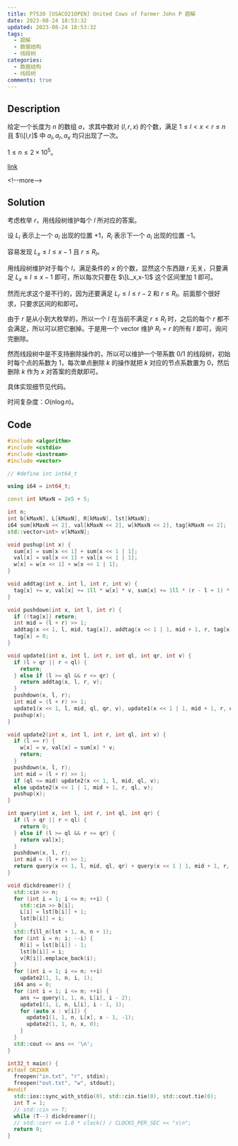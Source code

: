 ```yaml
---
title: P7530 [USACO21OPEN] United Cows of Farmer John P 题解
date: 2023-08-24 18:53:32
updated: 2023-08-24 18:53:32
tags:
  - 题解
  - 数据结构
  - 线段树
categories:
  - 数据结构
  - 线段树
comments: true
---
```

## Description

给定一个长度为 $n$ 的数组 $a$，求其中数对 $(l,r,x)$ 的个数，满足 $1\leq l<x<r\leq n$ 且 $\\[l,r]$ 中 $a_l,a_r,a_x$ 均只出现了一次。

$1\leq n\leq 2\times 10^5$。

[link](https://www.luogu.com.cn/problem/P7530)

<﻿!--more-->

## Solution

考虑枚举 $r$，用线段树维护每个 $l$ 所对应的答案。

设 $L_i$ 表示上一个 $a_i$ 出现的位置 $+1$，$R_i$ 表示下一个 $a_i$ 出现的位置 $-1$。

容易发现 $L_x\leq l\leq x-1$ 且 $r\leq R	_l$。

用线段树维护对于每个 $l$，满足条件的 $x$ 的个数，显然这个东西跟 $r$ 无关，只要满足 $L_x\leq l\leq x-1$ 即可，所以每次只要在 $\[L_x,x-1]$ 这个区间里加 $1$ 即可。

然而光求这个是不行的，因为还要满足 $L_r\leq l\leq r-2$ 和 $r\leq R_l$。前面那个很好求，只要求区间的和即可。

由于 $r$ 是从小到大枚举的，所以一个 $l$ 在当前不满足 $r\leq R_l$ 时，之后的每个 $r$ 都不会满足，所以可以把它删掉。于是用一个 vector 维护 $R_l=r$ 的所有 $l$ 即可，询问完删除。

然而线段树中是不支持删除操作的，所以可以维护一个带系数 $0/1$ 的线段树，初始时每个点的系数为 $1$，每次单点删除 $k$ 的操作就把 $k$ 对应的节点系数置为 $0$，然后删除 $k$ 作为 $x$ 对答案的贡献即可。

具体实现细节见代码。

时间复杂度：$O(n\log n)$。

## Code

```cpp
#include <algorithm>
#include <cstdio>
#include <iostream>
#include <vector>

// #define int int64_t

using i64 = int64_t;

const int kMaxN = 2e5 + 5;

int n;
int b[kMaxN], L[kMaxN], R[kMaxN], lst[kMaxN];
i64 sum[kMaxN << 2], val[kMaxN << 2], w[kMaxN << 2], tag[kMaxN << 2];
std::vector<int> v[kMaxN];

void pushup(int x) {
  sum[x] = sum[x << 1] + sum[x << 1 | 1];
  val[x] = val[x << 1] + val[x << 1 | 1];
  w[x] = w[x << 1] + w[x << 1 | 1];
}

void addtag(int x, int l, int r, int v) {
  tag[x] += v, val[x] += 1ll * w[x] * v, sum[x] += 1ll * (r - l + 1) * v;
}

void pushdown(int x, int l, int r) {
  if (!tag[x]) return;
  int mid = (l + r) >> 1;
  addtag(x << 1, l, mid, tag[x]), addtag(x << 1 | 1, mid + 1, r, tag[x]);
  tag[x] = 0;
}

void update1(int x, int l, int r, int ql, int qr, int v) {
  if (l > qr || r < ql) {
    return;
  } else if (l >= ql && r <= qr) {
    return addtag(x, l, r, v);
  }
  pushdown(x, l, r);
  int mid = (l + r) >> 1;
  update1(x << 1, l, mid, ql, qr, v), update1(x << 1 | 1, mid + 1, r, ql, qr, v);
  pushup(x);
}

void update2(int x, int l, int r, int ql, int v) {
  if (l == r) {
    w[x] = v, val[x] = sum[x] * v;
    return;
  }
  pushdown(x, l, r);
  int mid = (l + r) >> 1;
  if (ql <= mid) update2(x << 1, l, mid, ql, v);
  else update2(x << 1 | 1, mid + 1, r, ql, v);
  pushup(x);
}

int query(int x, int l, int r, int ql, int qr) {
  if (l > qr || r < ql) {
    return 0;
  } else if (l >= ql && r <= qr) {
    return val[x];
  }
  pushdown(x, l, r);
  int mid = (l + r) >> 1;
  return query(x << 1, l, mid, ql, qr) + query(x << 1 | 1, mid + 1, r, ql, qr);
}

void dickdreamer() {
  std::cin >> n;
  for (int i = 1; i <= n; ++i) {
    std::cin >> b[i];
    L[i] = lst[b[i]] + 1;
    lst[b[i]] = i;
  }
  std::fill_n(lst + 1, n, n + 1);
  for (int i = n; i; --i) {
    R[i] = lst[b[i]] - 1;
    lst[b[i]] = i;
    v[R[i]].emplace_back(i);
  }
  for (int i = 1; i <= n; ++i)
    update2(1, 1, n, i, 1);
  i64 ans = 0;
  for (int i = 1; i <= n; ++i) {
    ans += query(1, 1, n, L[i], i - 2);
    update1(1, 1, n, L[i], i - 1, 1);
    for (auto x : v[i]) {
      update1(1, 1, n, L[x], x - 1, -1);
      update2(1, 1, n, x, 0);
    }
  }
  std::cout << ans << '\n';
}

int32_t main() {
#ifdef ORZXKR
  freopen("in.txt", "r", stdin);
  freopen("out.txt", "w", stdout);
#endif
  std::ios::sync_with_stdio(0), std::cin.tie(0), std::cout.tie(0);
  int T = 1;
  // std::cin >> T;
  while (T--) dickdreamer();
  // std::cerr << 1.0 * clock() / CLOCKS_PER_SEC << "s\n";
  return 0;
}
```